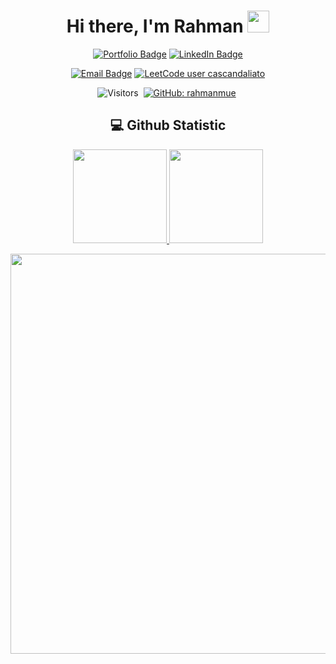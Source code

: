 # <h1 align="center"> Hi there, I'm Rahman <img src="https://media.giphy.com/media/hvRJCLFzcasrR4ia7z/giphy.gif" width="35px" height="35px"></h1>

<div align="center">

  [![Portfolio Badge](https://img.shields.io/badge/Portfolio-255E63?style=for-the-badge&logo=About.me&logoColor=white)](https://rahman-portfolio.netlify.app/)
  [![LinkedIn Badge](https://img.shields.io/badge/-Muhammad%20Rahman-0077B5?style=for-the-badge&logo=LinkedIn&logoColor=white)](https://www.linkedin.com/in/muhammadrahman-11mo/)
  
  [![Email Badge](https://img.shields.io/badge/-rahman.muraman%40gmail.com-EA4335?style=for-the-badge&logo=Gmail&logoColor=white)](mailto:rahman.muraman@gmail.com)
  [![LeetCode user cascandaliato](https://img.shields.io/badge/dynamic/json?style=for-the-badge&labelColor=black&color=%23ffa116&label=Solved&query=solvedOverTotal&url=https%3A%2F%2Fleetcode-badge.vercel.app%2Fapi%2Fusers%2Frahmanmue&logo=leetcode&logoColor=yellow)](https://leetcode.com/u/rahmanmue/)
  
  
  ![Visitors](https://komarev.com/ghpvc/?username=rahmanmue&style=flat&label=visitors)&nbsp;
  [![GitHub: rahmanmue](https://img.shields.io/github/followers/rahmanmue?label=follow&style=social)](https://github.com/rahmanmue)&nbsp;
</div>

<!-- 
<div align="center">
  <h2>Tech Stack</h2>
  <img src="https://img.shields.io/badge/HTML5-E34F26?style=for-the-badge&labelColor=black&logo=html5&logoColor=E34F26" alt="HTML5" />
  <img src="https://img.shields.io/badge/CSS3-1572B6?style=for-the-badge&labelColor=black&logo=css3&logoColor=1572B6" alt="CSS3" />
  <img src="https://img.shields.io/badge/Sass-CC6699?style=for-the-badge&labelColor=black&logo=sass&logoColor=CC6699" alt="Sass" />
  <img src="https://img.shields.io/badge/Tailwind_CSS-38B2AC?style=for-the-badge&labelColor=black&logo=tailwind-css&logoColor=38B2AC" alt="Tailwind CSS" />
  <img src="https://img.shields.io/badge/Bootstrap-563D7C?style=for-the-badge&labelColor=black&logo=bootstrap&logoColor=563D7C" alt="Bootstrap" />
  <img src="https://img.shields.io/badge/Javascript-F0DB4F?style=for-the-badge&labelColor=black&logo=javascript&logoColor=F0DB4F" alt="JavaScript" />
  <img src="https://img.shields.io/badge/Typescript-007acc?style=for-the-badge&labelColor=black&logo=typescript&logoColor=007acc" alt="TypeScript" />
  <img src="https://img.shields.io/badge/Nodejs-3C873A?style=for-the-badge&labelColor=black&logo=node.js&logoColor=3C873A" alt="Node.js" />
  <img src="https://img.shields.io/badge/Java-007396?style=for-the-badge&labelColor=black&logo=java&logoColor=white" alt="Java">
  <img src="https://img.shields.io/badge/React-61DBFB?style=for-the-badge&labelColor=black&logo=react&logoColor=61DBFB" alt="React" />
  <img src="https://img.shields.io/badge/Redux-764ABC?style=for-the-badge&labelColor=black&logo=redux&logoColor=764ABC" alt="Redux" />
  <img src="https://img.shields.io/badge/Angular-DD0031?style=for-the-badge&labelColor=black&logo=angular&logoColor=white" alt="Angular">
  <img src="https://img.shields.io/badge/Spring%20Boot-6DB33F?style=for-the-badge&labelColor=black&logo=spring-boot&logoColor=white" alt="Spring Boot">
  <img src="https://img.shields.io/badge/Express.js-000000?style=for-the-badge&logo=express&logoColor=white" alt="Express.js" />
  <img src="https://img.shields.io/badge/Postman-FF6C37?style=for-the-badge&labelColor=black&logo=postman&logoColor=FF6C37" alt="Postman" />
  <img src="https://img.shields.io/badge/MongoDB-47A248?style=for-the-badge&labelColor=black&logo=mongodb&logoColor=47A248" alt="MongoDB" />
  <img src="https://img.shields.io/badge/PostgreSQL-336791?style=for-the-badge&labelColor=black&logo=postgresql&logoColor=336791" alt="PostgreSQL" />
  <img src="https://img.shields.io/badge/MySQL-4479A1?style=for-the-badge&labelColor=black&logo=mysql&logoColor=4479A1" alt="MySQL" />
  <img src="https://img.shields.io/badge/Python-3776AB?style=for-the-badge&labelColor=black&logo=python&logoColor=3776AB" alt="Python" />
  <img src="https://img.shields.io/badge/TensorFlow-FF6F00?style=for-the-badge&labelColor=black&logo=tensorflow&logoColor=FF6F00" alt="TensorFlow" />
  <img src="https://img.shields.io/badge/Git-F05032?style=for-the-badge&labelColor=black&logo=git&logoColor=F05032" alt="Git" />
</div> 
 -->



## <h2 align="center"> 💻 Github Statistic</h2>

<p align="center">
   <a href="https://github.com/rahmanmue">
      <img  height="150em" src="https://github-readme-stats-eight-theta.vercel.app/api/top-langs/?username=rahmanmue&layout=compact&langs_count=8&theme=algolia"/>
      <img  height="150em" src="https://github-readme-stats-eight-theta.vercel.app/api?username=rahmanmue&show_icons=true&theme=algolia&include_all_commits=true&count_private=true"/>
   </a>
</p>

<div align="center">
   <img width="640px" src="https://github-readme-streak-stats.herokuapp.com/?user=rahmanmue&hide_border=true&theme=algolia">
</div>



